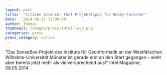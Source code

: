 ```yaml
---
layout: post
title:  "Citizen Science: Fünf Projekttipps für Hobby-Forscher"
date:   2014-06-12 12:00:00
author: Thomas
thumbnail: /images/press/Intel-logo.png
categories: press
press_category: online
---
```

"Das SenseBox-Projekt des Instituts für Geoinformatik an der Westfälischen Wilhelms-Universität Münster ist gerade erst an den Start gegangen – sieht aber bereits jetzt mehr als vielversprechend aus!"
Intel Magazine, 08.05.2014
